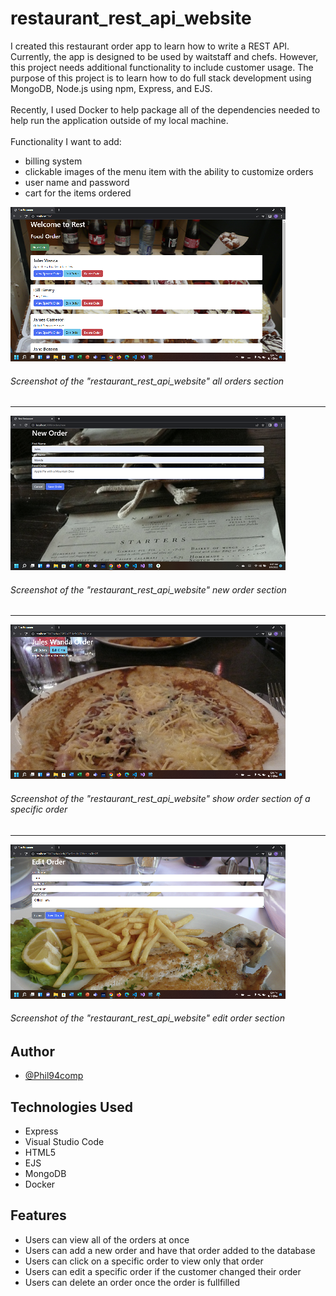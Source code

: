 # restaurant_rest_api_website

I created this restaurant order app to learn how to write a REST API. Currently, the app is designed to be used by waitstaff and chefs. However, this project needs additional functionality to include customer usage. 
The purpose of this project is to learn how to do full stack development using MongoDB, Node.js using npm, Express, and EJS. <br><br>Recently, I used Docker to help package all of the dependencies needed to help run the application outside of my local machine.<br><br>
Functionality I want to add:

  - billing system
  - clickable images of the menu item with the ability to customize orders 
  - user name and password 
  - cart for the items ordered

![](https://github.com/Phil94comp/restaurant_rest_api_website/blob/main/rest_app_img/index_screenshot.png?raw=true)
###### Screenshot of the "restaurant_rest_api_website" all orders section
---

![](https://github.com/Phil94comp/restaurant_rest_api_website/blob/main/rest_app_img/new_order_screenshot.png?raw=true)
###### Screenshot of the "restaurant_rest_api_website" new order section
---

![](https://github.com/Phil94comp/restaurant_rest_api_website/blob/main/rest_app_img/show_order_screenshot.png?raw=true)
###### Screenshot of the "restaurant_rest_api_website" show order section of a specific order
---

![](https://github.com/Phil94comp/restaurant_rest_api_website/blob/main/rest_app_img/edit_order_screenshot.png?raw=true)
###### Screenshot of the "restaurant_rest_api_website" edit order section

## Author

- [@Phil94comp](https://www.github.com/Phil94comp)

## Technologies Used

* Express
* Visual Studio Code
* HTML5
* EJS
* MongoDB
* Docker

## Features

- Users can view all of the orders at once
- Users can add a new order and have that order added to the database
- Users can click on a specific order to view only that order
- Users can edit a specific order if the customer changed their order
- Users can delete an order once the order is fullfilled
